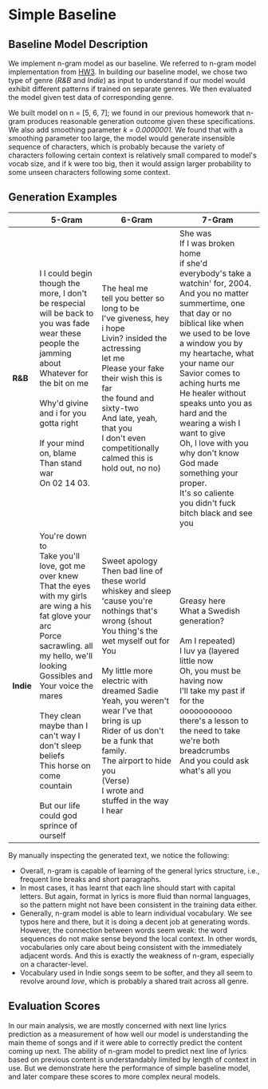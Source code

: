 # Simple Baseline

## Baseline Model Description
We implement n-gram model as our baseline. We referred to n-gram model implementation from [HW3](http://markyatskar.com/cis530_sp2021/homework/ngram-lms/ngram-lms.html). In building our baseline model, we chose two type of genre \(*R&B* and *Indie*\) as input to understand if our model would exhibit different patterns if trained on separate genres. We then evaluated the model given test data of corresponding genre.   

<!---
use similar data sampling technique as training neural models: we randomly generate a starting line index and select the following lines as one sample, and then we update the n-gram model accordingly. We use random sampling instead of inputting the entire lyric corpus at once, because in this way, the model can learn different ways to start generating new lyrics. And given the size of our input data, we believe given sufficient iteration, this baseline model would be able to learn the patterns in a variety of genres produced by different artists. 
-->

We built model on n = \[5, 6, 7\]; we found in our previous homework that n-gram produces reasonable generation outcome given these specifications. We also add smoothing parameter *k = 0.0000001*. We found that with a smoothing parameter too large, the model would generate insensible sequence of characters, which is probably because the variety of characters following certain context is relatively small compared to model's vocab size, and if k were too big, then it would assign larger probability to some unseen characters following some context.  

 ## Generation Examples
 |       | 5-Gram | 6-Gram | 7-Gram |
|-------|--------|--------|--------|
| **R&B**   | I I could begin though the more, I don't be respecial will be back to you was fade<br />wear these people the jamming about<br />Whatever for the bit on me<br /><br />Why'd givine and i for you gotta right<br /><br />If your mind on, blame<br />Than stand war<br />On 02 14 03.|The heal me<br />tell you better so long to be<br />I've giveness, hey<br />i hope<br />Livin? insided the actressing<br />let me<br />Please your fake their wish this is far<br />the found and sixty-two<br />And late, yeah, that you<br />I don't even competitionally calmed this is hold out, no no)|She was<br />If I was broken home<br />if she'd everybody's take a watchin' for, 2004.<br />And you no matter<br />summertime, one that day or no biblical like when we used to be love a window you by my heartache, what your name our Savior comes to aching hurts me<br />He healer without speaks unto you as hard and the wearing a wish I want to give<br />Oh, I love with you<br />why don't know God made something your proper.<br />It's so caliente<br />you didn't fuck bitch black and see you   |
| **Indie** | You're down to<br />Take you'll love, got me over knew<br />That the eyes with my girls are wing a his fat glove your arc<br />Porce sacrawling. all my hello, we'll looking<br />Gossibles and Your voice the mares<br /><br />They clean maybe than I can't way I don't sleep beliefs<br />This horse on come countain<br /><br />But our life could god sprince of ourself| Sweet apology<br />Then bad line of these world whiskey and sleep 'cause you're nothings that's wrong (shout<br />You thing's the wet myself out for You<br /><br />My little more electric with dreamed Sadie<br />Yeah, you weren't wear I've that bring is up<br />Rider of us don't be a funk that family.<br />The airport to hide you<br />(Verse)<br />I wrote and stuffed in the way I hear |Greasy here <br />What a Swedish generation?<br /><br />Am I repeated)<br />I luv ya (layered little now<br />Oh, you must be having now<br />I'll take my past if for the ooooooooooo<br />there's a lesson to the need to take<br />we're both breadcrumbs<br />And you could ask what's all you|
 
 By manually inspecting the generated text, we notice the following:
 * Overall, n-gram is capable of learning of the general lyrics structure, i.e., frequent line breaks and short paragraphs. 
 * In most cases, it has learnt that each line should start with capital letters. But again, format in lyrics is more fluid than normal languages, so the pattern might not have been consistent in the training data either. 
 * Generally, n-gram model is able to learn individual vocabulary. We see typos here and there, but it is doing a decent job at generating words. However, the connection between words seem weak: the word sequences do not make sense beyond the local context. In other words, vocabularies only care about being consistent with the immediately adjacent words. And this is exactly the weakness of n-gram, especially on a character-level.
 * Vocabulary used in Indie songs seem to be softer, and they all seem to revolve around *love*, which is probably a shared trait across all genre. 

 
 ## Evaluation Scores 
 In our main analysis, we are mostly concerned with next line lyrics prediction as a measurement of how well our model is understanding the main theme of songs and if it were able to correctly predict the content coming up next.  The ability of n-gram model to predict next line of lyrics based on previous content is understandably limited by length of context in use. But we demonstrate here the performance of simple baseline model, and later compare these scores to more complex neural models.
